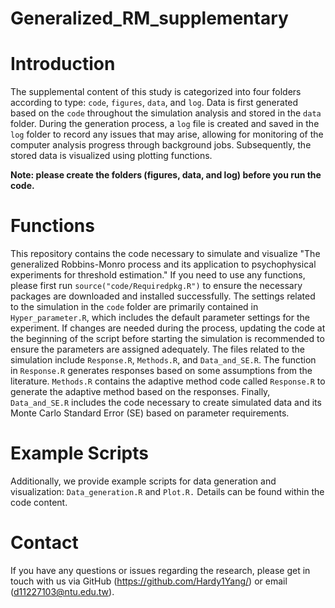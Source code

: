 # Generalized_RM_supplementary
# Introduction
The supplemental content of this study is categorized into four folders according to type: `code`, `figures`, `data`, and `log`. Data is first generated based on the `code` throughout the simulation analysis and stored in the `data` folder. During the generation process, a `log` file is created and saved in the `log` folder to record any issues that may arise, allowing for monitoring of the computer analysis progress through background jobs. Subsequently, the stored data is visualized using plotting functions.

**Note: please create the folders (figures, data, and log) before you run the code.**

# Functions
This repository contains the code necessary to simulate and visualize "The generalized Robbins-Monro process and its application to psychophysical experiments for threshold estimation." If you need to use any functions, please first run `source("code/Requiredpkg.R")` to ensure the necessary packages are downloaded and installed successfully. The settings related to the simulation in the `code` folder are primarily contained in `Hyper_parameter.R`, which includes the default parameter settings for the experiment. If changes are needed during the process, updating the code at the beginning of the script before starting the simulation is recommended to ensure the parameters are assigned adequately. The files related to the simulation include `Response.R`, `Methods.R`, and `Data_and_SE.R`. The function in `Response.R` generates responses based on some assumptions from the literature. `Methods.R` contains the adaptive method code called `Response.R` to generate the adaptive method based on the responses. Finally, `Data_and_SE.R` includes the code necessary to create simulated data and its Monte Carlo Standard Error (SE) based on parameter requirements.

# Example Scripts
Additionally, we provide example scripts for data generation and visualization: `Data_generation.R` and `Plot.R.`
Details can be found within the code content.

# Contact
If you have any questions or issues regarding the research, please get in touch with us via GitHub (https://github.com/Hardy1Yang/) or email (d11227103@ntu.edu.tw).

